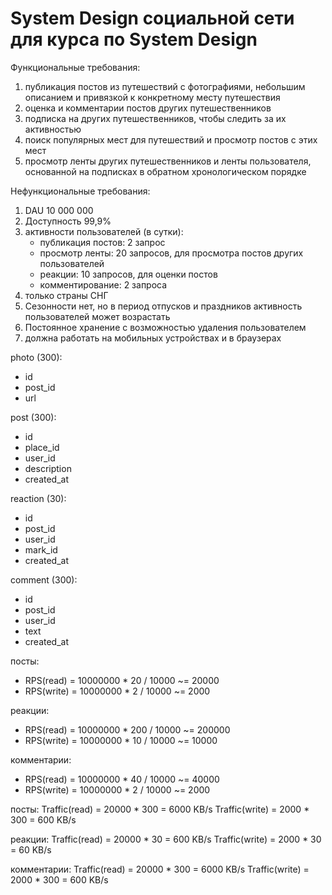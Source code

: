 # System Design социальной сети для курса по System Design

Функциональные требования:
1. публикация постов из путешествий с фотографиями, небольшим описанием и привязкой к конкретному месту путешествия
2. оценка и комментарии постов других путешественников
3. подписка на других путешественников, чтобы следить за их активностью
4. поиск популярных мест для путешествий и просмотр постов с этих мест
5. просмотр ленты других путешественников и ленты пользователя, основанной на подписках в обратном хронологическом порядке

Нефункциональные требования:
1. DAU 10 000 000 
2. Доступность 99,9%
3. активности пользователей (в сутки):
    * публикация постов: 2 запрос
    * просмотр ленты: 20 запросов, для просмотра постов других пользователей
    * реакции: 10 запросов, для оценки постов
    * комментирование: 2 запроса
4. только страны СНГ
5. Сезонности нет, но в период отпусков и праздников активность пользователей может возрастать
6. Постоянное хранение с возможностью удаления пользователем
7. должна работать на мобильных устройствах и в браузерах


photo (300):
* id
* post_id
* url

post (300):
* id
* place_id
* user_id
* description
* created_at

reaction (30):
* id
* post_id
* user_id
* mark_id
* created_at

comment (300):
* id
* post_id
* user_id	
* text
* created_at

посты:
* RPS(read) = 10000000 * 20 / 10000 ~= 20000
* RPS(write) = 10000000 * 2 / 10000 ~= 2000

реакции:
* RPS(read) = 10000000 * 200 / 10000 ~= 200000
* RPS(write) = 10000000 * 10 / 10000 ~= 10000

комментарии:
* RPS(read) = 10000000 * 40 / 10000 ~= 40000
* RPS(write) = 10000000 * 2 / 10000 ~= 2000


посты:
Traffic(read) = 20000 * 300 = 6000 KB/s
Traffic(write) = 2000 * 300 = 600 KB/s

реакции:
Traffic(read) = 20000 * 30 = 600 KB/s
Traffic(write) = 2000 * 30 = 60 KB/s

комментарии:
Traffic(read) = 20000 * 300 = 6000 KB/s
Traffic(write) = 2000 * 300 = 600 KB/s
